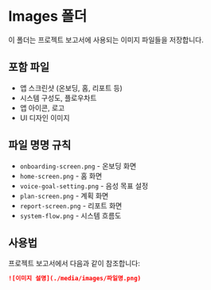 # Images 폴더

이 폴더는 프로젝트 보고서에 사용되는 이미지 파일들을 저장합니다.

## 포함 파일
- 앱 스크린샷 (온보딩, 홈, 리포트 등)
- 시스템 구성도, 플로우차트
- 앱 아이콘, 로고
- UI 디자인 이미지

## 파일 명명 규칙
- `onboarding-screen.png` - 온보딩 화면
- `home-screen.png` - 홈 화면
- `voice-goal-setting.png` - 음성 목표 설정
- `plan-screen.png` - 계획 화면
- `report-screen.png` - 리포트 화면
- `system-flow.png` - 시스템 흐름도

## 사용법
프로젝트 보고서에서 다음과 같이 참조합니다:
```markdown
![이미지 설명](./media/images/파일명.png)
```

